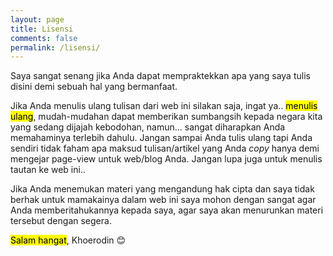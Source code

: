 ```yaml
---
layout: page
title: Lisensi
comments: false
permalink: /lisensi/
---
```


Saya sangat senang jika Anda dapat mempraktekkan apa yang saya tulis disini demi sebuah hal yang bermanfaat. 

Jika Anda menulis ulang tulisan dari web ini silakan saja, ingat ya.. <mark>menulis ulang</mark>, mudah-mudahan dapat memberikan sumbangsih kepada negara kita yang sedang dijajah kebodohan, namun... sangat diharapkan Anda memahaminya terlebih dahulu. Jangan sampai Anda tulis ulang tapi Anda sendiri tidak faham apa maksud tulisan/artikel yang Anda _copy_ hanya demi mengejar page-view untuk web/blog Anda. Jangan lupa juga untuk menulis tautan ke web ini..

Jika Anda menemukan materi yang mengandung hak cipta dan saya tidak berhak untuk mamakainya dalam web ini saya mohon dengan sangat agar Anda memberitahukannya kepada saya, agar saya akan menurunkan materi tersebut dengan segera.

<mark>Salam hangat</mark>, Khoerodin :blush: